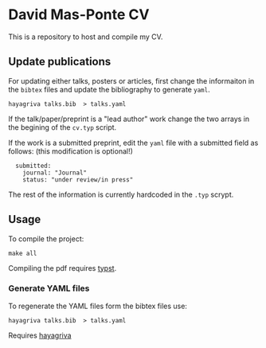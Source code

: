 # David Mas-Ponte CV

This is a repository to host and compile my CV.

## Update publications

For updating either talks, posters or articles, first change the
informaiton in the `bibtex` files and update the
bibliography to generate `yaml`.

```
hayagriva talks.bib  > talks.yaml
```

If the talk/paper/preprint is a "lead author" work
change the two arrays in the begining of the `cv.typ` script.

If the work is a submitted preprint, edit the `yaml` file with
a submitted field as follows: (this modification is optional!)

```
  submitted:
    journal: "Journal"
    status: "under review/in press"
```

The rest of the information is currently hardcoded in the
`.typ` scrypt.

## Usage

To compile the project:

```
make all
```

Compiling the pdf requires [typst](https://github.com/typst/typst).

### Generate YAML files

To regenerate the YAML files form the bibtex files use:

```
hayagriva talks.bib  > talks.yaml
```

Requires [hayagriva](https://github.com/typst/hayagriva)

